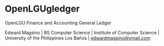 OpenLGUgledger
==============

OpenLGU Finance and Accounting General Ledger

Edward Magsino
 | BS Computer Science
 | Institute of Computer Science
 | University of the Philippines Los Baños
 | edwardmagsino@ymail.com
